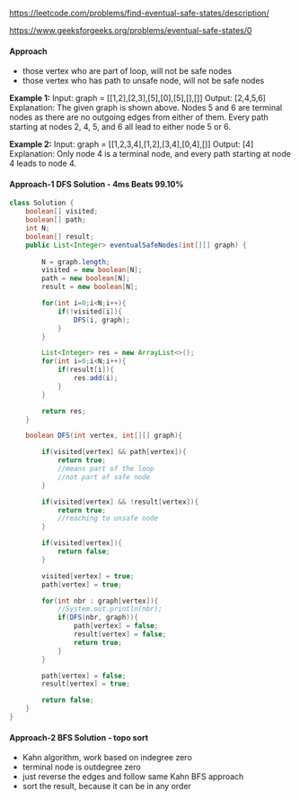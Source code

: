 https://leetcode.com/problems/find-eventual-safe-states/description/

https://www.geeksforgeeks.org/problems/eventual-safe-states/0

#### Approach

* those vertex who are part of loop, will not be safe nodes
* those vertex who has path to unsafe node, will not be safe nodes

**Example 1:**
Input: graph = [[1,2],[2,3],[5],[0],[5],[],[]]
Output: [2,4,5,6]
Explanation: The given graph is shown above.
Nodes 5 and 6 are terminal nodes as there are no outgoing edges from either of them.
Every path starting at nodes 2, 4, 5, and 6 all lead to either node 5 or 6.


**Example 2:**
Input: graph = [[1,2,3,4],[1,2],[3,4],[0,4],[]]
Output: [4]
Explanation:
Only node 4 is a terminal node, and every path starting at node 4 leads to node 4.


#### Approach-1 DFS Solution - 4ms Beats 99.10%

```java
class Solution {
    boolean[] visited;
    boolean[] path;
    int N;
    boolean[] result;
    public List<Integer> eventualSafeNodes(int[][] graph) {
        
        N = graph.length;
        visited = new boolean[N];
        path = new boolean[N];
        result = new boolean[N];

        for(int i=0;i<N;i++){
            if(!visited[i]){
                DFS(i, graph);
            }
        }

        List<Integer> res = new ArrayList<>();
        for(int i=0;i<N;i++){
            if(result[i]){
                res.add(i);
            }
        }

        return res;
    }

    boolean DFS(int vertex, int[][] graph){

        if(visited[vertex] && path[vertex]){
            return true;
            //means part of the loop
            //not part of safe node
        }

        if(visited[vertex] && !result[vertex]){
            return true;
            //reaching to unsafe node
        }

        if(visited[vertex]){
            return false;
        }

        visited[vertex] = true;
        path[vertex] = true;

        for(int nbr : graph[vertex]){
            //System.out.println(nbr);
            if(DFS(nbr, graph)){
                path[vertex] = false;
                result[vertex] = false;
                return true;
            }
        }

        path[vertex] = false;
        result[vertex] = true;

        return false;
    }
}
```

#### Approach-2 BFS Solution - topo sort

* Kahn algorithm, work based on indegree zero
* terminal node is outdegree zero
* just reverse the edges and follow same Kahn BFS approach
* sort the result, because it can be in any order

```java

```



